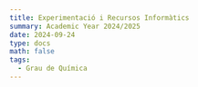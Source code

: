 ```yaml
---
title: Experimentació i Recursos Informàtics
summary: Academic Year 2024/2025
date: 2024-09-24
type: docs
math: false
tags:
  - Grau de Química
---
```

